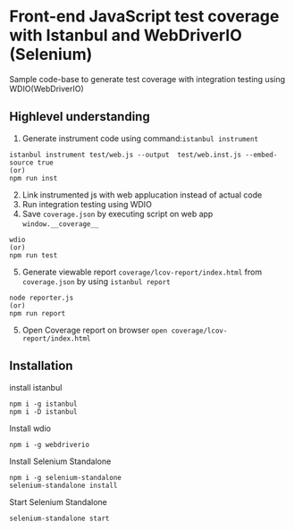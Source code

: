 # Front-end JavaScript test coverage with Istanbul and WebDriverIO (Selenium)

Sample code-base to generate test coverage with integration testing using WDIO(WebDriverIO)

## Highlevel understanding

1. Generate instrument code using command:`istanbul instrument`

```
istanbul instrument test/web.js --output  test/web.inst.js --embed-source true
(or)
npm run inst
```

2. Link instrumented js with web applucation instead of actual code
3. Run integration testing using WDIO 
4. Save `coverage.json` by executing script on web app `window.__coverage__`
```
wdio
(or)
npm run test
```
5. Generate viewable report `coverage/lcov-report/index.html` from `coverage.json` by using `istanbul report`
```
node reporter.js
(or)
npm run report
```
5. Open Coverage report on browser `open coverage/lcov-report/index.html`


## Installation

install istanbul
```
npm i -g istanbul
npm i -D istanbul
```

Install wdio
```
npm i -g webdriverio
```

Install Selenium Standalone
```
npm i -g selenium-standalone
selenium-standalone install
```

Start Selenium Standalone
```
selenium-standalone start
```